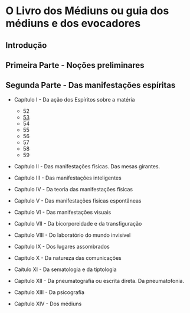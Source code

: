 # O Livro dos Médiuns ou guia dos médiuns e dos evocadores

## Introdução

## Primeira Parte - Noções preliminares

## Segunda Parte - Das manifestações espíritas

- Capítulo I - Da ação dos Espíritos sobre a matéria
  - 52  
  - [53](o-livro-dos-mediuns/item-53.md)  
  - 54
  - 55
  - 56
  - 57
  - 58
  - 59

- Capítulo II - Das manifestações físicas. Das mesas girantes.
- Capítulo III - Das manifestações inteligentes
- Capítulo IV - Da teoria das manifestações físicas
- Capítulo V - Das manifestações físicas espontâneas
- Capítulo VI - Das manifestações visuais
- Capítulo VII - Da bicorporeidade e da transfiguração
- Capítulo VIII - Do laboratório do mundo invisível
- Capítulo IX - Dos lugares assombrados
- Capítulo X - Da natureza das comunicações
- Caítulo XI - Da sematologia e da tiptologia
- Capítulo XII - Da pneumatografia ou escrita direta. Da pneumatofonia.
- Capítulo XIII - Da psicografia
- Capítulo XIV - Dos médiuns 
